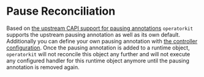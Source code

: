 # Pause Reconciliation

Based on [the upstream CAPI support for pausing annotations] `operatorkit`
supports the upstream pausing annotation as well as its own default.
Additionally you can define your own pausing annotation with [the controller
configuration]. Once the pausing annotation is added to a runtime object,
`operatorkit` will not reconcile this object any further and will not execute
any configured handler for this runtime object anymore until the pausing
annotation is removed again.



[the upstream CAPI support for pausing annotations]: https://cluster-api.sigs.k8s.io/developer/providers/v1alpha2-to-v1alpha3.html#support-the-clusterx-k8siopaused-annotation-and-clusterspecpaused-field
[the controller configuration]: https://pkg.go.dev/github.com/giantswarm/operatorkit@v1.2.0/controller?tab=doc#Config
